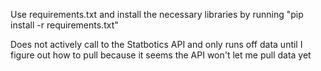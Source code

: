 Use requirements.txt and install the necessary libraries by running
"pip install -r requirements.txt"


Does not actively call to the Statbotics API and only runs off data until I figure out how to pull because it seems the API won't let me pull data yet
